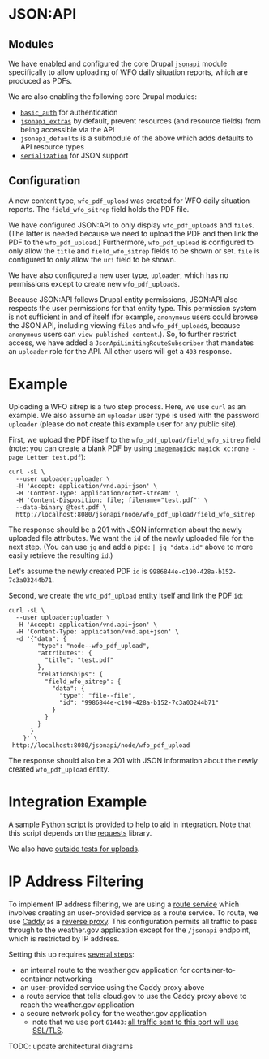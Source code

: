 # JSON:API

## Modules

We have enabled and configured the core Drupal [`jsonapi`](https://www.drupal.org/docs/core-modules-and-themes/core-modules/jsonapi-module/api-overview) module specifically to allow uploading of WFO daily situation reports, which are produced as PDFs.

We are also enabling the following core Drupal modules:

- [`basic_auth`](https://www.drupal.org/docs/8/core/modules/basic_auth/overview) for authentication
- [`jsonapi_extras`](https://www.drupal.org/project/jsonapi_extras) by default, prevent resources (and resource fields) from being accessible via the API
- `jsonapi_defaults` is a submodule of the above which adds defaults to API resource types
- [`serialization`](https://www.drupal.org/docs/8/core/modules/serialization/overview) for JSON support

## Configuration

A new content type, `wfo_pdf_upload` was created for WFO daily situation reports. The `field_wfo_sitrep` field holds the PDF file.

We have configured JSON:API to only display `wfo_pdf_upload`s and `file`s. (The latter is needed because we need to upload the PDF and then link the PDF to the `wfo_pdf_upload`.) Furthermore, `wfo_pdf_upload` is configured to only allow the `title` and `field_wfo_sitrep` fields to be shown or set. `file` is configured to only allow the `uri` field to be shown. 

We have also configured a new user type, `uploader`, which has no permissions except to create new `wfo_pdf_upload`s.

Because JSON:API follows Drupal entity permissions, JSON:API also respects the user permissions for that entity type. This permission system is not sufficient in and of itself (for example, `anonymous` users could browse the JSON API, including viewing `file`s and `wfo_pdf_upload`s, because `anonymous` users can `view published content`.). So, to further restrict access, we have added a `JsonApiLimitingRouteSubscriber` that mandates an `uploader` role for the API. All other users will get a `403` response.

# Example

Uploading a WFO sitrep is a two step process. Here, we use `curl` as an example. We also assume an `uploader` user type is used with the password `uploader` (please do not create this example user for any public site).

First, we upload the PDF itself to the `wfo_pdf_upload/field_wfo_sitrep` field (note: you can create a blank PDF by using [`imagemagick`](https://imagemagick.org/index.php): `magick xc:none -page Letter test.pdf`):

    curl -sL \
      --user uploader:uploader \
      -H 'Accept: application/vnd.api+json' \
      -H 'Content-Type: application/octet-stream' \
      -H 'Content-Disposition: file; filename="test.pdf"' \
      --data-binary @test.pdf \
      http://localhost:8080/jsonapi/node/wfo_pdf_upload/field_wfo_sitrep

The response should be a 201 with JSON information about the newly uploaded file attributes. We want the `id` of the newly uploaded file for the next step. (You can use `jq` and add a pipe: `| jq "data.id"` above to more easily retrieve the resulting `id`.)

Let's assume the newly created PDF `id` is `9986844e-c190-428a-b152-7c3a03244b71`.

Second, we create the `wfo_pdf_upload` entity itself and link the PDF `id`:

    curl -sL \
      --user uploader:uploader \
      -H 'Accept: application/vnd.api+json' \
      -H 'Content-Type: application/vnd.api+json' \
      -d '{"data": {
            "type": "node--wfo_pdf_upload",
            "attributes": {
              "title": "test.pdf"
            },
            "relationships": {
              "field_wfo_sitrep": {
                "data": {
                  "type": "file--file",
                  "id": "9986844e-c190-428a-b152-7c3a03244b71"
                }
              }
            }
          }
        }' \
     http://localhost:8080/jsonapi/node/wfo_pdf_upload

The response should also be a 201 with JSON information about the newly created `wfo_pdf_upload` entity.

# Integration Example

A sample [Python script](./json-api-upload-example.py) is provided to help to aid in integration. Note that this script depends on the [requests](https://pypi.org/project/requests/) library.

We also have [outside tests for uploads](../../tests/playwright/outside/api.spec.js).

# IP Address Filtering

To implement IP address filtering, we are using a [route service](https://docs.cloudfoundry.org/services/route-services.html) which involves creating an user-provided service as a route service. To route, we use [Caddy](https://caddyserver.com/) as a [reverse proxy](../../proxy/Caddyfile). This configuration permits all traffic to pass through to the weather.gov application except for the `/jsonapi` endpoint, which is restricted by IP address.

Setting this up requires [several steps](../../scripts/create-cloudgov-env.sh#L101-L115):

- an internal route to the weather.gov application for container-to-container networking
- an user-provided service using the Caddy proxy above
- a route service that tells cloud.gov to use the Caddy proxy above to reach the weather.gov application
- a secure network policy for the weather.gov application
  - note that we use port `61443`: [all traffic sent to this port will use SSL/TLS](https://docs.cloudfoundry.org/concepts/understand-cf-networking.html#securing-traffic).

TODO: update architectural diagrams
